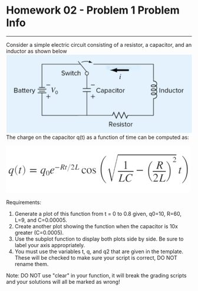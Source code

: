 # Homework 02 - Problem 1 Problem Info
---
Consider a simple electric circuit consisting of a resistor, a capacitor, and an inductor as shown below
<img src = "assets/h0201_0.png" width = "750"> <br />
The charge on the capacitor q(t) as a function of time can be computed as:

<img src = "assets/h0201_1.png" width = "500"> <br />

Requirements:
1. Generate a plot of this function from t = 0 to 0.8 given, q0=10, R=60, L=9, and C=0.00005. 
2. Create another plot showing the function when the capacitor is 10x greater (C=0.0005).
3. Use the subplot function to display both plots side by side. Be sure to label your axis appropriately.
4. You must use the variables t, q, and q2 that are given in the template. These will be checked to make sure your script is correct, DO NOT rename them.

Note: DO NOT use "clear" in your function, it will break the grading scripts and your solutions will all be marked as wrong!
